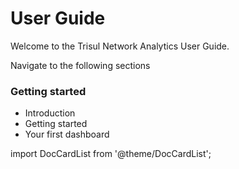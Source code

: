 # User Guide

Welcome to the Trisul Network Analytics User Guide.


Navigate to the following sections


### Getting started

 - Introduction 
 - Getting started 
 - Your first dashboard


import DocCardList from '@theme/DocCardList';

<DocCardList />